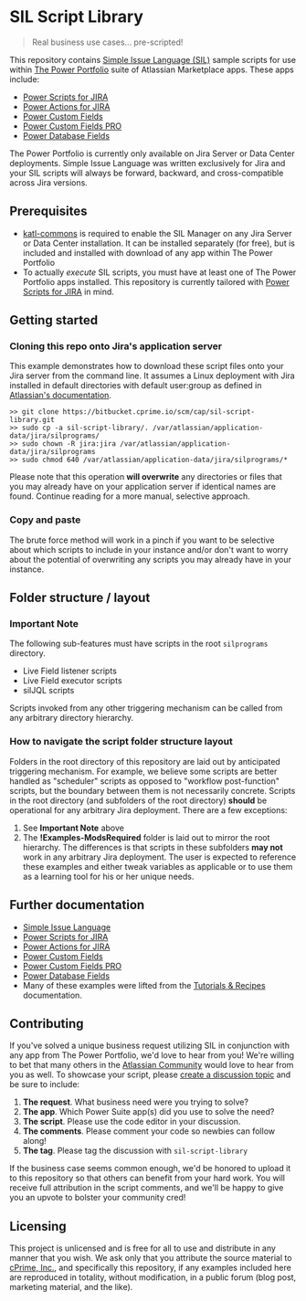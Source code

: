# SIL Script Library
> Real business use cases... pre-scripted!

This repository contains [Simple Issue Language (SIL)](https://confluence.cprime.io/display/SIL)
sample scripts for use within [The Power Portfolio](https://www.cprimeapps.com/)
suite of Atlassian Marketplace apps. These apps include:
* [Power Scripts for JIRA](https://marketplace.atlassian.com/plugins/com.keplerrominfo.jira.plugins.jjupin/server/overview)
* [Power Actions for JIRA](https://marketplace.atlassian.com/plugins/com.keplerrominfo.jira.plugins.blitz-actions/server/overview)
* [Power Custom Fields](https://marketplace.atlassian.com/plugins/com.keplerrominfo.jira.plugins.keplercf/server/overview)
* [Power Custom Fields PRO](https://marketplace.atlassian.com/plugins/com.keplerrominfo.jira.plugins.keplercf-pro/server/overview)
* [Power Database Fields](https://marketplace.atlassian.com/plugins/com.keplerrominfo.jira.plugins.databasecf/server/overview)

The Power Portfolio is currently only available on Jira Server or Data Center
deployments. Simple Issue Language was written exclusively for Jira and your
SIL scripts will always be forward, backward, and cross-compatible across Jira
versions.

## Prerequisites

* [katl-commons](https://marketplace.atlassian.com/plugins/com.keplerrominfo.jira.plugins.commons/server/overview)
is required to enable the SIL Manager on any Jira Server or Data Center
installation. It can be installed separately (for free), but is included and
installed with download of any app within The Power Portfolio
* To actually _execute_ SIL scripts, you must have at least one of The Power
Portfolio apps installed. This repository is currently tailored with
[Power Scripts for JIRA](https://marketplace.atlassian.com/plugins/com.keplerrominfo.jira.plugins.jjupin/server/overview)
in mind.

## Getting started

### Cloning this repo onto Jira's application server

This example demonstrates how to download these script files onto your Jira
server from the command line. It assumes a Linux deployment with Jira
installed in default directories with default user:group as defined in
[Atlassian's documentation](https://confluence.atlassian.com/adminjiraserver071/installing-jira-applications-on-linux-802592173.html).

```shell
>> git clone https://bitbucket.cprime.io/scm/cap/sil-script-library.git
>> sudo cp -a sil-script-library/. /var/atlassian/application-data/jira/silprograms/
>> sudo chown -R jira:jira /var/atlassian/application-data/jira/silprograms
>> sudo chmod 640 /var/atlassian/application-data/jira/silprograms/*
```

Please note that this operation **will overwrite** any directories or files
that you may already have on your application server if identical names are
found. Continue reading for a more manual, selective approach.

### Copy and paste

The brute force method will work in a pinch if you want to be selective about
which scripts to include in your instance and/or don't want to worry about
the potential of overwriting any scripts you may already have in your instance.

## Folder structure / layout

### Important Note

The following sub-features must have scripts in the
root ```silprograms``` directory.
* Live Field listener scripts
* Live Field executor scripts
* silJQL scripts

Scripts invoked from any other triggering mechanism can be called from any
arbitrary directory hierarchy.

### How to navigate the script folder structure layout

Folders in the root directory of this repository are laid out by anticipated
triggering mechanism. For example, we believe some scripts are better handled
as "scheduler" scripts as opposed to "workflow post-function" scripts, but
the boundary between them is not necessarily concrete. Scripts in the root
directory (and subfolders of the root directory) **should** be operational
for any arbitrary Jira deployment. There are a few exceptions:

1. See **Important Note** above
2. The **!Examples-ModsRequired** folder is laid out to mirror the root
hierarchy. The differences is that scripts in these subfolders **may not** work
in any arbitrary Jira deployment. The user is expected to reference these
examples and either tweak variables as applicable or to use them as a learning
tool for his or her unique needs.

## Further documentation

* [Simple Issue Language](https://confluence.cprime.io/display/SIL)
* [Power Scripts for JIRA](https://confluence.cprime.io/display/JJUPIN)
* [Power Actions for JIRA](https://confluence.cprime.io/display/KBA)
* [Power Custom Fields](https://confluence.cprime.io/display/KCF)
* [Power Custom Fields PRO](https://confluence.cprime.io/display/KCFPRO)
* [Power Database Fields](https://confluence.cprime.io/display/DBCF)
* Many of these examples were lifted from the [Tutorials & Recipes](https://confluence.cprime.io/display/TR) documentation.

## Contributing

If you've solved a unique business request utilizing SIL in conjunction with
any app from The Power Portfolio, we'd love to hear from you! We're willing to
bet that many others in the [Atlassian Community](https://community.atlassian.com/)
would love to hear from you as well. To showcase your script, please
[create a discussion topic](https://community.atlassian.com/t5/forums/postpage/choose-node/true/interaction-style/forum?add-tags=sil-script-library)
and be sure to include:

1. **The request**. What business need were you trying to solve?
2. **The app**. Which Power Suite app(s) did you use to solve the need?
3. **The script**. Please use the code editor in your discussion.
4. **The comments**. Please comment your code so newbies can follow along!
5. **The tag**. Please tag the discussion with ```sil-script-library```

If the business case seems common enough, we'd be honored to upload it to
this repository so that others can benefit from your hard work. You will
receive full attribution in the script comments, and we'll be happy to give
you an upvote to bolster your community cred!

## Licensing

This project is unlicensed and is free for all to use and distribute in any
manner that you wish. We ask only that you attribute the source material to
[cPrime, Inc.](https://www.cprime.com/), and specifically this repository,
if any examples included here are reproduced in totality, without modification,
in a public forum (blog post, marketing material, and the like).
